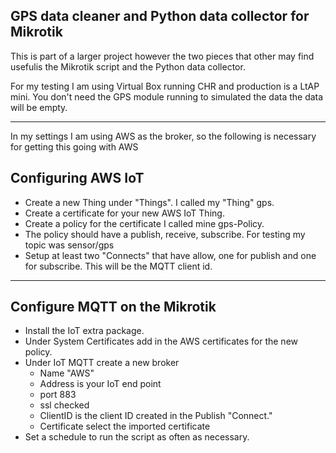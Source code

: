 ## GPS data cleaner and Python data collector for Mikrotik
This is part of a larger project however the two pieces that other may find usefulis the Mikrotik script and the Python data collector. 

For my testing I am using Virtual Box running CHR and production is a LtAP mini.
You don't need the GPS module running to simulated the data the data will be empty.

---
In my settings I am using AWS as the broker, so the following is necessary for getting this going with AWS
## Configuring AWS IoT
- Create a new Thing under "Things". I called my "Thing" gps.
- Create a certificate for your new AWS IoT Thing.
- Create a policy for the certificate I called mine gps-Policy.
- The policy should have a publish, receive, subscribe. For testing my topic was sensor/gps
- Setup at least two "Connects" that have allow, one for publish and one for subscribe. This will be the MQTT client id.
---
## Configure MQTT on the Mikrotik
- Install the IoT extra package.
- Under System Certificates add in the AWS certificates for the new policy.
- Under IoT MQTT create a new broker
    - Name "AWS"
    - Address is your IoT end point
    - port 883
    - ssl checked
    - ClientID is the client ID created in the Publish "Connect."
    - Certificate select the imported certificate
- Set a schedule to run the script as often as necessary.

